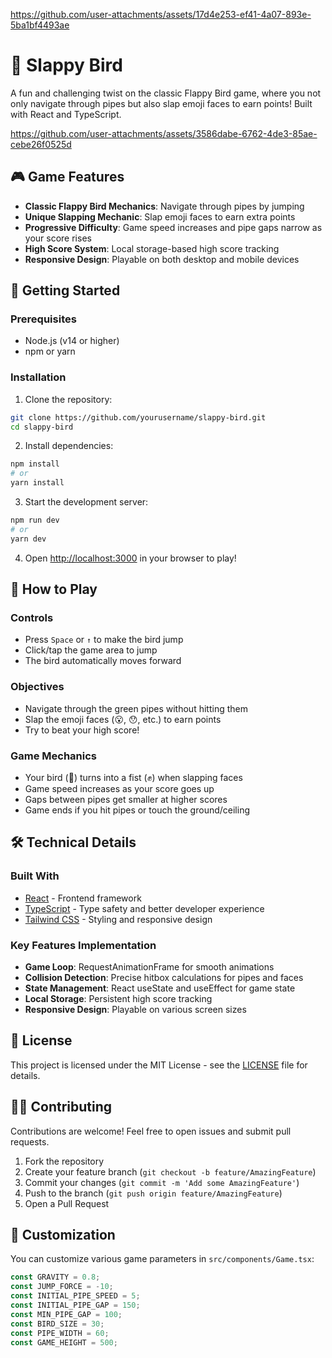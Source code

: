 
https://github.com/user-attachments/assets/17d4e253-ef41-4a07-893e-5ba1bf4493ae
# 🐤 Slappy Bird

A fun and challenging twist on the classic Flappy Bird game, where you not only navigate through pipes but also slap emoji faces to earn points! Built with React and TypeScript.

https://github.com/user-attachments/assets/3586dabe-6762-4de3-85ae-cebe26f0525d

## 🎮 Game Features

- **Classic Flappy Bird Mechanics**: Navigate through pipes by jumping
- **Unique Slapping Mechanic**: Slap emoji faces to earn extra points
- **Progressive Difficulty**: Game speed increases and pipe gaps narrow as your score rises
- **High Score System**: Local storage-based high score tracking
- **Responsive Design**: Playable on both desktop and mobile devices

## 🚀 Getting Started

### Prerequisites

- Node.js (v14 or higher)
- npm or yarn

### Installation

1. Clone the repository:
```bash
git clone https://github.com/yourusername/slappy-bird.git
cd slappy-bird
```

2. Install dependencies:
```bash
npm install
# or
yarn install
```

3. Start the development server:
```bash
npm run dev
# or
yarn dev
```

4. Open [http://localhost:3000](http://localhost:3000) in your browser to play!

## 🎯 How to Play

### Controls
- Press `Space` or `↑` to make the bird jump
- Click/tap the game area to jump
- The bird automatically moves forward

### Objectives
- Navigate through the green pipes without hitting them
- Slap the emoji faces (😮, 😯, etc.) to earn points
- Try to beat your high score!

### Game Mechanics
- Your bird (🐤) turns into a fist (✊) when slapping faces
- Game speed increases as your score goes up
- Gaps between pipes get smaller at higher scores
- Game ends if you hit pipes or touch the ground/ceiling

## 🛠️ Technical Details

### Built With
- [React](https://reactjs.org/) - Frontend framework
- [TypeScript](https://www.typescriptlang.org/) - Type safety and better developer experience
- [Tailwind CSS](https://tailwindcss.com/) - Styling and responsive design

### Key Features Implementation
- **Game Loop**: RequestAnimationFrame for smooth animations
- **Collision Detection**: Precise hitbox calculations for pipes and faces
- **State Management**: React useState and useEffect for game state
- **Local Storage**: Persistent high score tracking
- **Responsive Design**: Playable on various screen sizes

## 📝 License

This project is licensed under the MIT License - see the [LICENSE](LICENSE) file for details.

## 🙋‍♂️ Contributing

Contributions are welcome! Feel free to open issues and submit pull requests.

1. Fork the repository
2. Create your feature branch (`git checkout -b feature/AmazingFeature`)
3. Commit your changes (`git commit -m 'Add some AmazingFeature'`)
4. Push to the branch (`git push origin feature/AmazingFeature`)
5. Open a Pull Request

## 🎨 Customization

You can customize various game parameters in `src/components/Game.tsx`:

```typescript
const GRAVITY = 0.8;
const JUMP_FORCE = -10;
const INITIAL_PIPE_SPEED = 5;
const INITIAL_PIPE_GAP = 150;
const MIN_PIPE_GAP = 100;
const BIRD_SIZE = 30;
const PIPE_WIDTH = 60;
const GAME_HEIGHT = 500;
```
